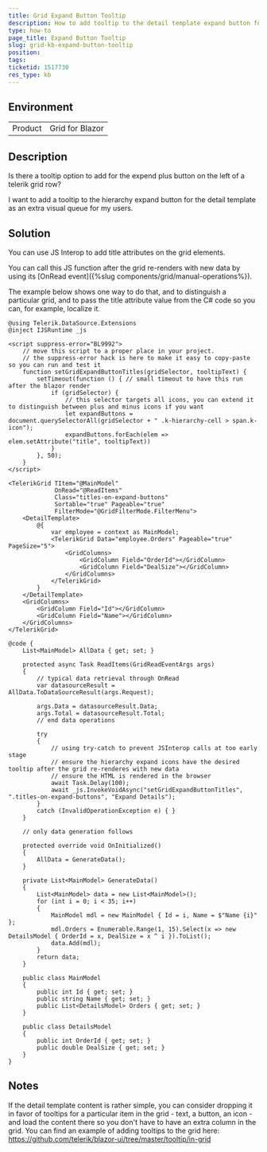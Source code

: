 ```yaml
---
title: Grid Expand Button Tooltip
description: How to add tooltip to the detail template expand button for hierarchy
type: how-to
page_title: Expand Button Tooltip
slug: grid-kb-expand-button-tooltip
position: 
tags: 
ticketid: 1517730
res_type: kb
---
```


## Environment
<table>
	<tbody>
		<tr>
			<td>Product</td>
			<td>Grid for Blazor</td>
		</tr>
	</tbody>
</table>


## Description
Is there a tooltip option to add for the expend plus button on the left of a telerik grid row?

I want to add a tooltip to the hierarchy expand button for the detail template as an extra visual queue for my users.

## Solution
You can use JS Interop to add title attributes on the grid elements.

You can call this JS function after the grid re-renders with new data by using its [OnRead event]({%slug components/grid/manual-operations%}).

The example below shows one way to do that, and to distinguish a particular grid, and to pass the title attribute value from the C# code so you can, for example, localize it.

````RAZOR
@using Telerik.DataSource.Extensions
@inject IJSRuntime _js

<script suppress-error="BL9992">
    // move this script to a proper place in your project. 
    // the suppress-error hack is here to make it easy to copy-paste so you can run and test it
    function setGridExpandButtonTitles(gridSelector, tooltipText) {
        setTimeout(function () { // small timeout to have this run after the blazor render
            if (gridSelector) {
                // this selector targets all icons, you can extend it to distinguish between plus and minus icons if you want
                let expandButtons = document.querySelectorAll(gridSelector + " .k-hierarchy-cell > span.k-icon");
                expandButtons.forEach(elem => elem.setAttribute("title", tooltipText))
            }
        }, 50);
    }
</script>

<TelerikGrid TItem="@MainModel"
             OnRead="@ReadItems"
             Class="titles-on-expand-buttons"
             Sortable="true" Pageable="true"
             FilterMode="@GridFilterMode.FilterMenu">
    <DetailTemplate>
        @{
            var employee = context as MainModel;
            <TelerikGrid Data="employee.Orders" Pageable="true" PageSize="5">
                <GridColumns>
                    <GridColumn Field="OrderId"></GridColumn>
                    <GridColumn Field="DealSize"></GridColumn>
                </GridColumns>
            </TelerikGrid>
        }
    </DetailTemplate>
    <GridColumns>
        <GridColumn Field="Id"></GridColumn>
        <GridColumn Field="Name"></GridColumn>
    </GridColumns>
</TelerikGrid>

@code {
    List<MainModel> AllData { get; set; }

    protected async Task ReadItems(GridReadEventArgs args)
    {
        // typical data retrieval through OnRead
        var datasourceResult = AllData.ToDataSourceResult(args.Request);

        args.Data = datasourceResult.Data;
        args.Total = datasourceResult.Total;
        // end data operations

        try
        {
            // using try-catch to prevent JSInterop calls at too early stage
            // ensure the hierarchy expand icons have the desired tooltip after the grid re-renderes with new data
            // ensure the HTML is rendered in the browser
            await Task.Delay(100);
            await _js.InvokeVoidAsync("setGridExpandButtonTitles", ".titles-on-expand-buttons", "Expand Details");
        }
        catch (InvalidOperationException e) { }
    }

    // only data generation follows

    protected override void OnInitialized()
    {
        AllData = GenerateData();
    }

    private List<MainModel> GenerateData()
    {
        List<MainModel> data = new List<MainModel>();
        for (int i = 0; i < 35; i++)
        {
            MainModel mdl = new MainModel { Id = i, Name = $"Name {i}" };
            mdl.Orders = Enumerable.Range(1, 15).Select(x => new DetailsModel { OrderId = x, DealSize = x ^ i }).ToList();
            data.Add(mdl);
        }
        return data;
    }

    public class MainModel
    {
        public int Id { get; set; }
        public string Name { get; set; }
        public List<DetailsModel> Orders { get; set; }
    }

    public class DetailsModel
    {
        public int OrderId { get; set; }
        public double DealSize { get; set; }
    }
}
````

## Notes

If the detail template content is rather simple, you can consider dropping it in favor of tooltips for a particular item in the grid - text, a button, an icon - and load the content there so you don't have to have an extra column in the grid. You can find an example of adding tooltips to the grid here: <a href="https://github.com/telerik/blazor-ui/tree/master/tooltip/in-grid" target="_blank">https://github.com/telerik/blazor-ui/tree/master/tooltip/in-grid</a>